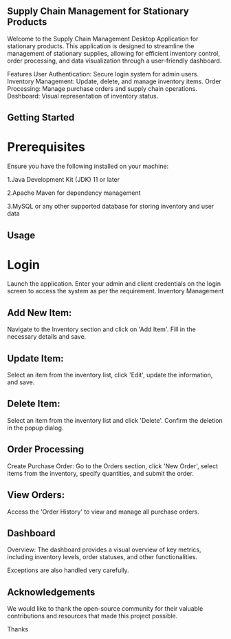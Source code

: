 ## Supply Chain Management for Stationary Products

Welcome to the Supply Chain Management Desktop Application for stationary products. This application is designed to streamline the management of stationary supplies, allowing for efficient inventory control, order processing, and data visualization through a user-friendly dashboard.

Features
User Authentication: Secure login system for admin users.
Inventory Management: Update, delete, and manage inventory items.
Order Processing: Manage purchase orders and supply chain operations.
Dashboard: Visual representation of inventory status.

## Getting Started

# Prerequisites
Ensure you have the following installed on your machine:

1.Java Development Kit (JDK) 11 or later

2.Apache Maven for dependency management

3.MySQL or any other supported database for storing inventory and user data

## Usage

# Login

Launch the application.
Enter your admin and client credentials on the login screen to access the system as per the requirement.
Inventory Management

## Add New Item:
Navigate to the Inventory section and click on 'Add Item'. Fill in the necessary details and save.

## Update Item:
Select an item from the inventory list, click 'Edit', update the information, and save.

## Delete Item:
Select an item from the inventory list and click 'Delete'. Confirm the deletion in the popup dialog.

## Order Processing
Create Purchase Order:
Go to the Orders section, click 'New Order', select items from the inventory, specify quantities, and submit the order.

## View Orders:
Access the 'Order History' to view and manage all purchase orders.

## Dashboard
Overview:
The dashboard provides a visual overview of key metrics, including inventory levels, order statuses, and other functionalities.

Exceptions are also handled very carefully.

## Acknowledgements
We would like to thank the open-source community for their valuable contributions and resources that made this project possible.

Thanks
